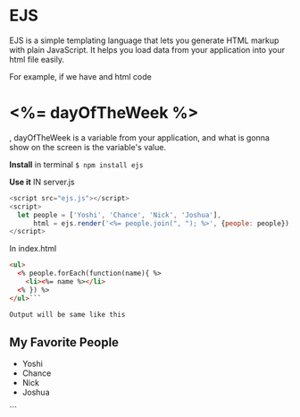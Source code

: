 # EJS

EJS is a simple templating language that lets you generate HTML markup with plain JavaScript. It helps you load data from your application into your html file easily.

For example, if we have and html code <h1><%= dayOfTheWeek %></h1>, dayOfTheWeek is a variable from your application, and what is gonna show on the screen is the variable's value.

**Install**
in terminal 
```$ npm install ejs```

**Use it**
IN server.js
```javascript
<script src="ejs.js"></script>
<script>
  let people = ['Yoshi', 'Chance', 'Nick', 'Joshua'],
      html = ejs.render('<%= people.join(", "); %>', {people: people});
</script>
```

In index.html
```html
<ul>
  <% people.forEach(function(name){ %>
    <li><%= name %></li>
  <% }) %>
</ul>```

Output will be same like this
```
<h2>My Favorite People</h2>
    <ul>
      <li>Yoshi</li>
      <li>Chance</li>
      <li>Nick</li>
      <li>Joshua</li>
    </ul>
```

